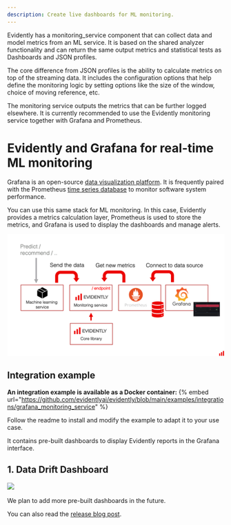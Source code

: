 ```yaml
---
description: Create live dashboards for ML monitoring.
---
```


Evidently has a monitoring_service component that can collect data and model metrics from an ML service. It is based on the shared analyzer functionality and can return the same output metrics and statistical tests as Dashboards and JSON profiles. 

The core difference from JSON profiles is the ability to calculate metrics on top of the streaming data. It includes the configuration options that help define the monitoring logic by setting options like the size of the window, choice of moving reference, etc.    

The monitoring service outputs the metrics that can be further logged elsewhere. It is currently recommended to use the Evidently monitoring service together with Grafana and Prometheus. 

# Evidently and Grafana for real-time ML monitoring 

Grafana is an open-source [data visualization platform](https://github.com/grafana/grafana). It is frequently paired with the Prometheus [time series database](https://github.com/prometheus/prometheus) to monitor software system performance.

You can use this same stack for ML monitoring. In this case, Evidently provides a metrics calculation layer, Prometheus is used to store the metrics, and Grafana is used to display the dashboards and manage alerts. 

![](../.gitbook/assets/202201_evidently_grafana_service.png)

## Integration example

**An integration example is available as a Docker container:**
{% embed url="https://github.com/evidentlyai/evidently/blob/main/examples/integrations/grafana_monitoring_service" %}

Follow the readme to install and modify the example to adapt it to your use case.

It contains pre-built dashboards to display Evidently reports in the Grafana interface.

## 1. Data Drift Dashboard

![](../.gitbook/assets/grafana\_dashboard.jpg)

We plan to add more pre-built dashboards in the future.

You can also read the [release blog post](https://evidentlyai.com/blog/evidently-and-grafana-ml-monitoring-live-dashboards).
